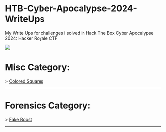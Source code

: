 # HTB-Cyber-Apocalypse-2024-WriteUps
My Write Ups for challenges i solved in Hack The Box Cyber Apocalypse 2024: Hacker Royale CTF

![](https://ctf.hackthebox.com/storage/ctf/banners/DREwio2TXADvSLScO07rux2olm6vjUoEXQPPAKBC.jpg)


# Misc Category:

\> [Colored Squares](https://github.com/RedaHmimchi/HTB-Cyber-Apocalypse-2024-WriteUps/blob/main/Misc/Colored%20Squares.md)

---------------------------------------------

# Forensics Category:

\> [Fake Boost](https://github.com/RedaHmimchi/HTB-Cyber-Apocalypse-2024-WriteUps/blob/main/Forensics/Fake%20Boost.md)

---------------------------------------------
